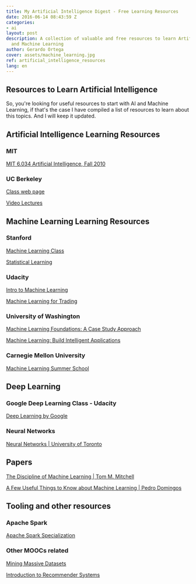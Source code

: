 ```yaml
---
title: My Artificial Intelligence Digest - Free Learning Resources
date: 2016-06-14 08:43:59 Z
categories:
- ai
layout: post
description: A collection of valuable and free resources to learn Artificial Intelligence
  and Machine Learning
author: Gerardo Ortega
cover: assets/machine_learning.jpg
ref: artificial_intelligence_resources
lang: en
---
```


## Resources to Learn Artificial Intelligence 

So, you're looking for useful resources to start with AI and Machine Learning, if that's the case I have compiled a list of resources to learn about this topics. And I will keep it updated.

## Artificial Intelligence Learning Resources

### MIT
<a href="https://www.youtube.com/playlist?list=PLUl4u3cNGP63gFHB6xb-kVBiQHYe_4hSi" target='_blank'>MIT 6.034 Artificial Intelligence, Fall 2010</a>

### UC Berkeley

<a href="http://ai.berkeley.edu/lecture_videos.html" target="_blank">Class web page</a>

<a href="https://www.youtube.com/channel/UCB4_W1V-KfwpTLxH9jG1_iA/videos" target="_blank">Video Lectures</a>


## Machine Learning Learning Resources

### Stanford

<a href="https://www.youtube.com/view_play_list?p=A89DCFA6ADACE599" target="_blank">Machine Learning Class</a>

<a href="https://lagunita.stanford.edu/courses/HumanitiesSciences/StatLearning/Winter2016/about" target="_blank">Statistical Learning</a>

### Udacity

<a href="https://www.udacity.com/course/intro-to-machine-learning--ud120" target="_blank">Intro to Machine Learning</a>

<a href="https://www.udacity.com/course/machine-learning-for-trading--ud501" target="_blank">Machine Learning for Trading</a>

### University of Washington

<a href="https://www.coursera.org/learn/ml-foundations" target="_blank">Machine Learning Foundations: A Case Study Approach</a>

<a href="https://www.coursera.org/course/machlearning" target="_blank">Machine Learning: Build Intelligent Applications</a>

### Carnegie Mellon University

<a href="https://www.youtube.com/watch?v=m9OBcqAcr_w&list=PLZSO_6-bSqHQCIYxE3ycGLXHMjK3XV7Iz" target="_blank">Machine Learning Summer School</a>

## Deep Learning

### Google Deep Learning Class - Udacity

<a href="https://www.udacity.com/course/deep-learning--ud730" target="_blank">Deep Learning by Google</a>

### Neural Networks 

<a href="https://www.coursera.org/course/neuralnets" target="_blank">Neural Networks | University of Toronto</a>

## Papers

<a href="http://www.cs.cmu.edu/~tom/pubs/MachineLearning.pdf" target="_blank">The Discipline of Machine Learning | Tom M. Mitchell</a>

<a href="http://homes.cs.washington.edu/~pedrod/papers/cacm12.pdf" target="_blank">A Few Useful Things to Know about Machine Learning | Pedro Domingos</a>

## Tooling and other resources

### Apache Spark

<a href="https://www.edx.org/xseries/data-science-engineering-apache-spark" target="_blank">Apache Spark Specialization</a>

### Other MOOCs related

<a href="https://www.coursera.org/course/mmds" target="_blank">Mining Massive Datasets</a>

<a href="https://www.coursera.org/learn/recommender-systems" target="_blank">Introduction to Recommender Systems</a>